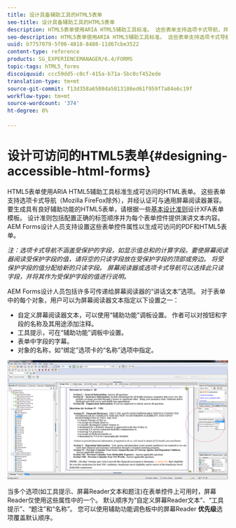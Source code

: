 ```yaml
---
title: 设计具备辅助工具的HTML5表单
seo-title: 设计具备辅助工具的HTML5表单
description: HTML5表单使用ARIA HTML5辅助工具标准。 这些表单支持选项卡式导航，并经过认证可与通用屏幕阅读器兼容。
seo-description: HTML5表单使用ARIA HTML5辅助工具标准。 这些表单支持选项卡式导航，并经过认证可与通用屏幕阅读器兼容。
uuid: b7757079-5f06-4818-8488-11d67cbe3522
content-type: reference
products: SG_EXPERIENCEMANAGER/6.4/FORMS
topic-tags: hTML5_forms
discoiquuid: ccc59dd5-c0cf-415a-b71a-5bc0cf452ede
translation-type: tm+mt
source-git-commit: f13d358a6508da5813186ed61f959f7a84e6c19f
workflow-type: tm+mt
source-wordcount: '374'
ht-degree: 0%

---
```



# 设计可访问的HTML5表单{#designing-accessible-html-forms}

HTML5表单使用ARIA HTML5辅助工具标准生成可访问的HTML表单。 这些表单支持选项卡式导航（Mozilla FireFox除外），并经认证可与通用屏幕阅读器兼容。 要生成具有良好辅助功能的HTML5表单，请根据一些[基本设计准则](/help/forms/using/best-practices-for-html5-forms.md)设计XFA表单模板。 设计准则包括配置正确的标签顺序并为每个表单控件提供演讲文本内容。 AEM Forms设计人员支持设置这些表单控件属性以生成可访问的PDF和HTML5表单。

*注：选项卡式导航不涵盖受保护的字段，如显示值总和的计算字段。要使屏幕阅读器阅读受保护字段的值，请将空的只读字段放在受保护字段的顶部或旁边。 将受保护字段的值分配给新的只读字段。 屏幕阅读器或选项卡式导航可以选择此只读字段，并将其作为受保护字段的值进行说明。*

AEM Forms设计人员包括许多可传递给屏幕阅读器的“讲话文本”选项。 对于表单中的每个对象，用户可以为屏幕阅读器文本指定以下设置之一：

* 自定义屏幕阅读器文本，可以使用“辅助功能”调板设置。 作者可以对按钮和字段的名称及其用途添加注释。
* 工具提示，可在“辅助功能”调板中设置。
* 表单中字段的字幕。
* 对象的名称，如“绑定”选项卡的“名称”选项中指定。

![辅助功能](assets/accessibility.png)

当多个选项(如工具提示、屏幕Reader文本和题注)在表单控件上可用时，屏幕Reader仅使用这些属性中的一个。 默认顺序为“自定义屏幕Reader文本”、“工具提示”、“题注”和“名称”。 您可以使用辅助功能调色板中的屏幕Reader **优先级**&#x200B;选项覆盖默认顺序。
